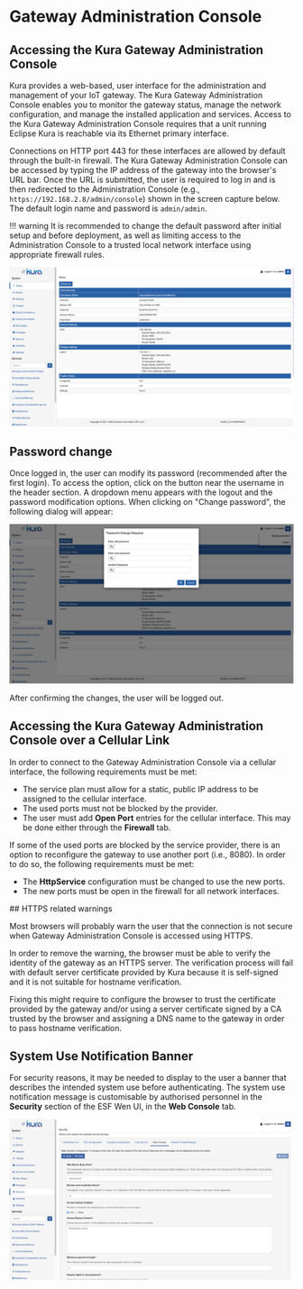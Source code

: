 # Gateway Administration Console

## Accessing the Kura Gateway Administration Console
Kura provides a web-based, user interface for the administration and management of your IoT gateway. The Kura Gateway Administration Console enables you to monitor the gateway status, manage the network configuration, and manage the installed application and services. Access to the Kura Gateway Administration Console requires that a unit running Eclipse Kura is reachable via its Ethernet primary interface.

Connections on HTTP port 443 for these interfaces are allowed by default through the built-in firewall. The Kura Gateway Administration Console can be accessed by typing the IP address of the gateway into the browser's URL bar. Once the URL is submitted, the user is required to log in and is then redirected to the Administration Console (e.g., `https://192.168.2.8/admin/console`) shown in the screen capture below. The default login name and password is `admin/admin`.

!!! warning
    It is recommended to change the default password after initial setup and before deployment, as well as limiting access to the Administration Console to a trusted local network interface using appropriate firewall rules.

![Gateway Admin Console](./images/gateway-admin-console.png)

## Password change

Once logged in, the user can modify its password (recommended after the first login). To access the option, click on the button near the username in the header section. A dropdown menu appears with the logout and the password modification options. When clicking on "Change password", the following dialog will appear:

![Password Change Dialog](./images/password-change-dialog.png)

After confirming the changes, the user will be logged out.

## Accessing the Kura Gateway Administration Console over a Cellular Link

In order to connect to the Gateway Administration Console via a cellular interface, the following requirements must be met:

- The service plan must allow for a static, public IP address to be assigned to the cellular interface.
- The used ports must not be blocked by the provider.
- The user must add **Open Port** entries for the cellular interface. This may be done either through the **Firewall** tab.

If some of the used ports are blocked by the service provider, there is an option to reconfigure the gateway to use another port (i.e., 8080). In order to do so, the following requirements must be met:

- The **HttpService** configuration must be changed to use the new ports.
- The new ports must be open in the firewall for all network interfaces.

## HTTPS related warnings

Most browsers will probably warn the user that the connection is not secure when Gateway Administration Console is accessed using HTTPS.

In order to remove the warning, the browser must be able to verify the identity of the gateway as an HTTPS server. The verification process will fail with default server certificate provided by Kura because it is self-signed and it is not suitable for hostname verification.

Fixing this might require to configure the browser to trust the certificate provided by the gateway and/or using a server certificate signed by a CA trusted by the browser and assigning a DNS name to the gateway in order to pass hostname verification.

## System Use Notification Banner

For security reasons, it may be needed to display to the user a banner that describes the intended system use before authenticating. The system use notification message is customisable by authorised personnel in the **Security** section of the ESF Wen UI, in the **Web Console** tab.

![AccessBanner](./images/access-banner.png)